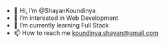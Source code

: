 - 👋 Hi, I’m @ShayanKoundinya
- 👀 I’m interested in Web Development
- 🌱 I’m currently learning Full Stack
- 📫 How to reach me koundinya.shayan@gmail.com

<!---
Shayan46/Shayan46 is a ✨ special ✨ repository because its `README.md` (this file) appears on your GitHub profile.
You can click the Preview link to take a look at your changes.
--->
